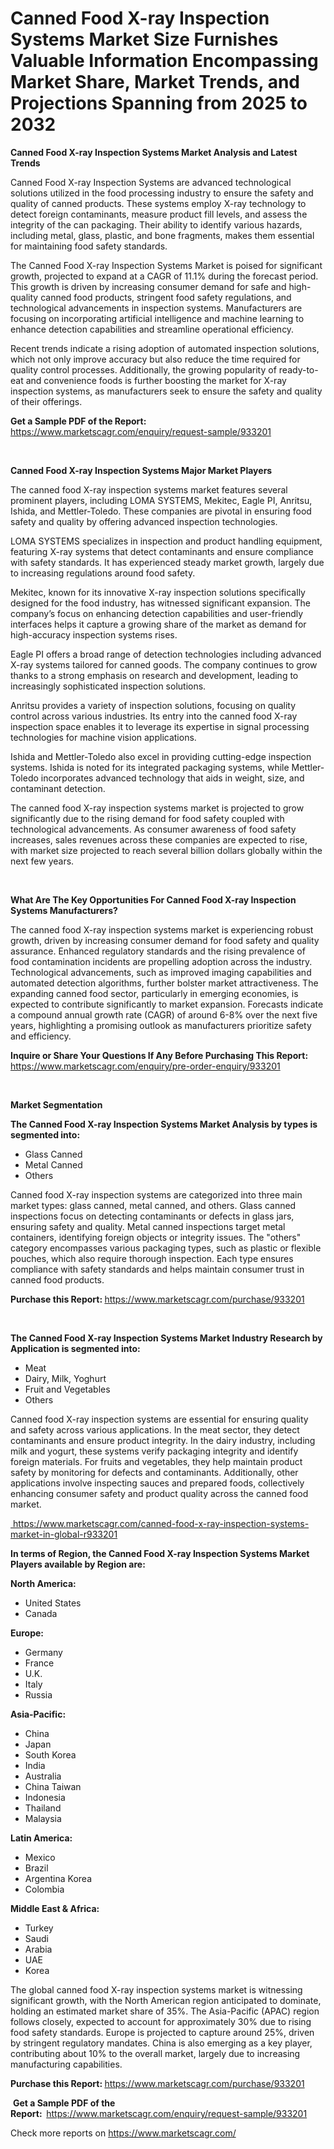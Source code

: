 <p><h1>Canned Food X-ray Inspection Systems Market Size Furnishes Valuable Information Encompassing Market Share, Market Trends, and Projections Spanning from 2025 to 2032</h1></p><p><strong>Canned Food X-ray Inspection Systems Market Analysis and Latest Trends</strong></p>
<p><p>Canned Food X-ray Inspection Systems are advanced technological solutions utilized in the food processing industry to ensure the safety and quality of canned products. These systems employ X-ray technology to detect foreign contaminants, measure product fill levels, and assess the integrity of the can packaging. Their ability to identify various hazards, including metal, glass, plastic, and bone fragments, makes them essential for maintaining food safety standards.</p><p>The Canned Food X-ray Inspection Systems Market is poised for significant growth, projected to expand at a CAGR of 11.1% during the forecast period. This growth is driven by increasing consumer demand for safe and high-quality canned food products, stringent food safety regulations, and technological advancements in inspection systems. Manufacturers are focusing on incorporating artificial intelligence and machine learning to enhance detection capabilities and streamline operational efficiency.</p><p>Recent trends indicate a rising adoption of automated inspection solutions, which not only improve accuracy but also reduce the time required for quality control processes. Additionally, the growing popularity of ready-to-eat and convenience foods is further boosting the market for X-ray inspection systems, as manufacturers seek to ensure the safety and quality of their offerings.</p></p>
<p><strong>Get a Sample PDF of the Report:&nbsp;</strong> <a href="https://www.marketscagr.com/enquiry/request-sample/933201?utm_campaign=2924&utm_medium=2&utm_source=Github&utm_content=ia&utm_term=21032025&utm_id=canned-food-x-ray-inspection-systems">https://www.marketscagr.com/enquiry/request-sample/933201</a></p>
<p>&nbsp;</p>
<p><strong>Canned Food X-ray Inspection Systems Major Market Players</strong></p>
<p><p>The canned food X-ray inspection systems market features several prominent players, including LOMA SYSTEMS, Mekitec, Eagle PI, Anritsu, Ishida, and Mettler-Toledo. These companies are pivotal in ensuring food safety and quality by offering advanced inspection technologies.</p><p>LOMA SYSTEMS specializes in inspection and product handling equipment, featuring X-ray systems that detect contaminants and ensure compliance with safety standards. It has experienced steady market growth, largely due to increasing regulations around food safety.</p><p>Mekitec, known for its innovative X-ray inspection solutions specifically designed for the food industry, has witnessed significant expansion. The company’s focus on enhancing detection capabilities and user-friendly interfaces helps it capture a growing share of the market as demand for high-accuracy inspection systems rises.</p><p>Eagle PI offers a broad range of detection technologies including advanced X-ray systems tailored for canned goods. The company continues to grow thanks to a strong emphasis on research and development, leading to increasingly sophisticated inspection solutions. </p><p>Anritsu provides a variety of inspection solutions, focusing on quality control across various industries. Its entry into the canned food X-ray inspection space enables it to leverage its expertise in signal processing technologies for machine vision applications.</p><p>Ishida and Mettler-Toledo also excel in providing cutting-edge inspection systems. Ishida is noted for its integrated packaging systems, while Mettler-Toledo incorporates advanced technology that aids in weight, size, and contaminant detection.</p><p>The canned food X-ray inspection systems market is projected to grow significantly due to the rising demand for food safety coupled with technological advancements. As consumer awareness of food safety increases, sales revenues across these companies are expected to rise, with market size projected to reach several billion dollars globally within the next few years.</p></p>
<p>&nbsp;</p>
<p><strong>What Are The Key Opportunities For Canned Food X-ray Inspection Systems Manufacturers?</strong></p>
<p><p>The canned food X-ray inspection systems market is experiencing robust growth, driven by increasing consumer demand for food safety and quality assurance. Enhanced regulatory standards and the rising prevalence of food contamination incidents are propelling adoption across the industry. Technological advancements, such as improved imaging capabilities and automated detection algorithms, further bolster market attractiveness. The expanding canned food sector, particularly in emerging economies, is expected to contribute significantly to market expansion. Forecasts indicate a compound annual growth rate (CAGR) of around 6-8% over the next five years, highlighting a promising outlook as manufacturers prioritize safety and efficiency.</p></p>
<p><strong>Inquire or Share Your Questions If Any Before Purchasing This Report:</strong> <a href="https://www.marketscagr.com/enquiry/pre-order-enquiry/933201?utm_campaign=2924&utm_medium=2&utm_source=Github&utm_content=ia&utm_term=21032025&utm_id=canned-food-x-ray-inspection-systems">https://www.marketscagr.com/enquiry/pre-order-enquiry/933201</a></p>
<p>&nbsp;</p>
<p><strong>Market Segmentation</strong></p>
<p><strong>The Canned Food X-ray Inspection Systems Market Analysis by types is segmented into:</strong></p>
<p><ul><li>Glass Canned</li><li>Metal Canned</li><li>Others</li></ul></p>
<p><p>Canned food X-ray inspection systems are categorized into three main market types: glass canned, metal canned, and others. Glass canned inspections focus on detecting contaminants or defects in glass jars, ensuring safety and quality. Metal canned inspections target metal containers, identifying foreign objects or integrity issues. The "others" category encompasses various packaging types, such as plastic or flexible pouches, which also require thorough inspection. Each type ensures compliance with safety standards and helps maintain consumer trust in canned food products.</p></p>
<p><strong>Purchase this Report:&nbsp;</strong><a href="https://www.marketscagr.com/purchase/933201?utm_campaign=2924&utm_medium=2&utm_source=Github&utm_content=ia&utm_term=21032025&utm_id=canned-food-x-ray-inspection-systems">https://www.marketscagr.com/purchase/933201</a></p>
<p>&nbsp;</p>
<p><strong>The Canned Food X-ray Inspection Systems Market Industry Research by Application is segmented into:</strong></p>
<p><ul><li>Meat</li><li>Dairy, Milk, Yoghurt</li><li>Fruit and Vegetables</li><li>Others</li></ul></p>
<p><p>Canned food X-ray inspection systems are essential for ensuring quality and safety across various applications. In the meat sector, they detect contaminants and ensure product integrity. In the dairy industry, including milk and yogurt, these systems verify packaging integrity and identify foreign materials. For fruits and vegetables, they help maintain product safety by monitoring for defects and contaminants. Additionally, other applications involve inspecting sauces and prepared foods, collectively enhancing consumer safety and product quality across the canned food market.</p></p>
<p><a href="https://www.marketscagr.com/canned-food-x-ray-inspection-systems-market-in-global-r933201?utm_campaign=2924&utm_medium=2&utm_source=Github&utm_content=ia&utm_term=21032025&utm_id=canned-food-x-ray-inspection-systems">&nbsp;https://www.marketscagr.com/canned-food-x-ray-inspection-systems-market-in-global-r933201</a></p>
<p><strong>In terms of Region, the Canned Food X-ray Inspection Systems Market Players available by Region are:</strong></p>
<p>
    <p> <strong> North America: </strong>
        <ul>
            <li>United States</li>
            <li>Canada</li>
        </ul>
        </p> 
    <p> <strong> Europe: </strong>
        <ul>
            <li>Germany</li>
            <li>France</li>
            <li>U.K.</li>
            <li>Italy</li>
            <li>Russia</li>
        </ul>
        </p> 
    <p> <strong> Asia-Pacific: </strong>
        <ul>
            <li>China</li>
            <li>Japan</li>
            <li>South Korea</li>
            <li>India</li>
            <li>Australia</li>
            <li>China Taiwan</li>
            <li>Indonesia</li>
            <li>Thailand</li>
            <li>Malaysia</li>
        </ul>
        </p> 
    <p> <strong> Latin America: </strong>
        <ul>
            <li>Mexico</li>
            <li>Brazil</li>
            <li>Argentina Korea</li>
            <li>Colombia</li>
        </ul>
        </p> 
    <p> <strong> Middle East & Africa: </strong>
        <ul>
            <li>Turkey</li>
            <li>Saudi</li>
            <li>Arabia</li>
            <li>UAE</li>
            <li>Korea</li>
        </ul>
    </p>
    </p>
<p><p>The global canned food X-ray inspection systems market is witnessing significant growth, with the North American region anticipated to dominate, holding an estimated market share of 35%. The Asia-Pacific (APAC) region follows closely, expected to account for approximately 30% due to rising food safety standards. Europe is projected to capture around 25%, driven by stringent regulatory mandates. China is also emerging as a key player, contributing about 10% to the overall market, largely due to increasing manufacturing capabilities.</p></p>
<p><strong>Purchase this Report: </strong><a href="https://www.marketscagr.com/purchase/933201?utm_campaign=2924&utm_medium=2&utm_source=Github&utm_content=ia&utm_term=21032025&utm_id=canned-food-x-ray-inspection-systems">https://www.marketscagr.com/purchase/933201</a></p>
<p>&nbsp;<strong>Get a Sample PDF of the Report:&nbsp;&nbsp;</strong><a href="https://www.marketscagr.com/enquiry/request-sample/933201?utm_campaign=2924&utm_medium=2&utm_source=Github&utm_content=ia&utm_term=21032025&utm_id=canned-food-x-ray-inspection-systems">https://www.marketscagr.com/enquiry/request-sample/933201</a></p>
<p><strong></strong></p>
<p>Check more reports on <a href="https://www.marketscagr.com/?utm_campaign=2924&utm_medium=2&utm_source=Github&utm_content=ia&utm_term=21032025&utm_id=canned-food-x-ray-inspection-systems">https://www.marketscagr.com/</a></p>